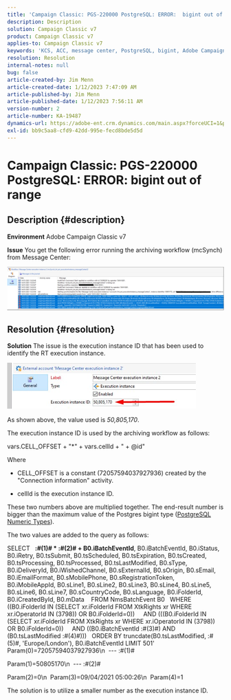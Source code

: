 ```yaml
---
title: 'Campaign Classic: PGS-220000 PostgreSQL: ERROR:  bigint out of range'
description: Description
solution: Campaign Classic v7
product: Campaign Classic v7
applies-to: Campaign Classic v7
keywords: 'KCS, ACC, message center, PostgreSQL, bigint, Adobe Campaign Classic v7, PGS-220000, ERROR: bigint out of range, troubleshooting'
resolution: Resolution
internal-notes: null
bug: false
article-created-by: Jim Menn
article-created-date: 1/12/2023 7:47:09 AM
article-published-by: Jim Menn
article-published-date: 1/12/2023 7:56:11 AM
version-number: 2
article-number: KA-19487
dynamics-url: https://adobe-ent.crm.dynamics.com/main.aspx?forceUCI=1&pagetype=entityrecord&etn=knowledgearticle&id=87c61f4e-4d92-ed11-aad1-6045bd0065f9
exl-id: bb9c5aa8-cfd9-42dd-995e-fecd8bde5d5d
---
```

# Campaign Classic: PGS-220000 PostgreSQL: ERROR:  bigint out of range

## Description {#description}


<b>Environment</b>
 Adobe Campaign Classic v7

<b>Issue</b>
 You get the following error running the archiving workflow (mcSynch) from Message Center:

![](assets/___89c61f4e-4d92-ed11-aad1-6045bd0065f9___.png)




## Resolution {#resolution}


<b>Solution</b>
The issue is the execution instance ID that has been used to identify the RT execution instance.

![](assets/b19e48ed-65d1-ec11-a7b5-00224809c556.png)

As shown above, the value used is *50,805,170*.

The execution instance ID is used by the archiving workflow as follows:

vars.CELL_OFFSET + "\*" + vars.cellId + " + @id"

Where

- CELL_OFFSET is a constant (72057594037927936) created by the "Connection information" activity.

- cellId is the execution instance ID.

These two numbers above are multiplied together. The end-result number is bigger than the maximum value of the Postgres bigint type ([PostgreSQL Numeric Types](https://www.postgresql.org/docs/10/datatype-numeric.html)).

The two values are added to the query as follows:

SELECT   <b>:#(1)# \* :#(2)# + B0.iBatchEventId</b>, B0.iBatchEventId, B0.iStatus, B0.iRetry, B0.tsSubmit, B0.tsScheduled, B0.tsExpiration, B0.tsCreated, B0.tsProcessing, B0.tsProcessed, B0.tsLastModified, B0.sType, B0.iDeliveryId, B0.iWishedChannel, B0.sExternalId, B0.sOrigin, B0.sEmail, B0.iEmailFormat, B0.sMobilePhone, B0.sRegistrationToken, B0.iMobileAppId, B0.sLine1, B0.sLine2, B0.sLine3, B0.sLine4, B0.sLine5, B0.sLine6, B0.sLine7, B0.sCountryCode, B0.sLanguage, B0.iFolderId, B0.iCreatedById, B0.mData 
  FROM NmsBatchEvent B0 
 WHERE ((B0.iFolderId IN (SELECT xr.iFolderId FROM XtkRights xr WHERE xr.iOperatorId IN (3798)) OR B0.iFolderId=0)) 
   AND (((B0.iFolderId IN (SELECT xr.iFolderId FROM XtkRights xr WHERE xr.iOperatorId IN (3798)) OR B0.iFolderId=0)) 
   AND ((B0.iBatchEventId  :#(3)#) AND (B0.tsLastModified  :#(4)#))) 
 ORDER BY truncdate(B0.tsLastModified, :#(5)#, 'Europe/London'), B0.iBatchEventId LIMIT 501' 
   
Param(0)=72057594037927936\n  --- :#(1)#

Param(1)=50805170\n  --- :#(2)#

Param(2)=0\n  Param(3)=09/04/2021 05:00:26\n  Param(4)=1

The solution is to utilize a smaller number as the execution instance ID.
